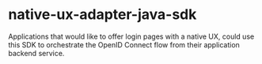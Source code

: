 # native-ux-adapter-java-sdk
Applications that would like to offer login pages with a native UX, could use this SDK to orchestrate the OpenID Connect flow from their application backend service.
